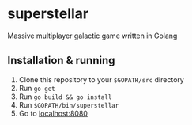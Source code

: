 # superstellar
Massive multiplayer galactic game written in Golang

## Installation & running
1. Clone this repository to your `$GOPATH/src` directory
1. Run `go get`
1. Run `go build && go install`
1. Run `$GOPATH/bin/superstellar`
1. Go to [localhost:8080](http://localhost:8080/)
